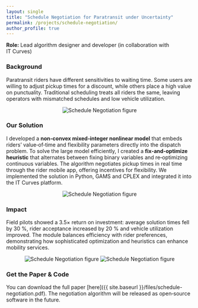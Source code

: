 ```yaml
---
layout: single
title: "Schedule Negotiation for Paratransit under Uncertainty"
permalink: /projects/schedule-negotiation/
author_profile: true
---
```



**Role:** Lead algorithm designer and developer (in collaboration with IT Curves)

### Background

Paratransit riders have different sensitivities to waiting time.  Some users are willing to adjust pickup times for a discount, while others place a high value on punctuality.  Traditional scheduling treats all riders the same, leaving operators with mismatched schedules and low vehicle utilization.
<p  style="text-align: center;"><img src="{{ site.baseurl }}/assets/img/schedule-negotiation_OverallProb2.png" alt="Schedule Negotiation figure" style="max-width:100%; height:auto;" /></p>


### Our Solution

I developed a **non‑convex mixed‑integer nonlinear model** that embeds riders’ value‑of‑time and flexibility parameters directly into the dispatch problem.  To solve the large model efficiently, I created a **fix‑and‑optimize heuristic** that alternates between fixing binary variables and re‑optimizing continuous variables.  The algorithm negotiates pickup times in real time through the rider mobile app, offering incentives for flexibility.  We implemented the solution in Python, GAMS and CPLEX and integrated it into the IT Curves platform.
<p  style="text-align: center;"><img src="{{ site.baseurl }}/assets/img/schedule-negotiation_BCPIllustration.png" alt="Schedule Negotiation figure" style="max-width:100%; height:auto;" /></p>

### Impact

Field pilots showed a 3.5× return on investment: average solution times fell by 30 %, rider acceptance increased by 20 % and vehicle utilization improved.  The module balances efficiency with rider preferences, demonstrating how sophisticated optimization and heuristics can enhance mobility services.

<p  style="text-align: center;"> <img src="{{ site.baseurl }}/assets/img/schedule-negotiation_Delta profit4_ROI_30.png" alt="Schedule Negotiation figure" style="max-width:80%; height:auto;" />    <img src="{{ site.baseurl }}/assets/img/schedule-negotiation_ComputationTime.png" alt="Schedule Negotiation figure" style="max-width:80%; height:auto;" /></p>


### Get the Paper & Code

You can download the full paper [here]({{ site.baseurl }}/files/schedule-negotiation.pdf).  The negotiation algorithm will be released as open‑source software in the future.

